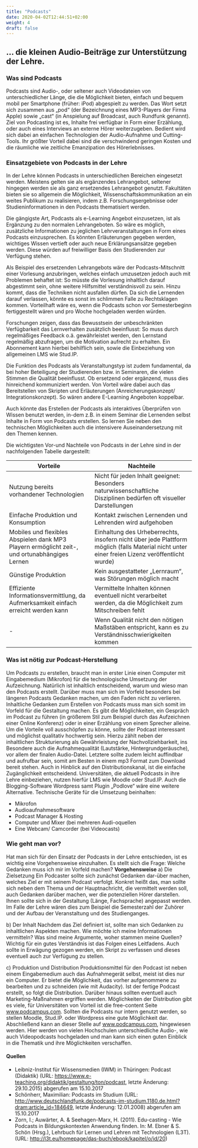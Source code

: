 ```yaml
---
title: "Podcasts"
date: 2020-04-02T12:44:51+02:00
weight: 4
draft: false
---
```


## … die kleinen Audio-Beiträge zur Unterstützung der Lehre.
### Was sind Podcasts
Podcasts sind Audio-, oder seltener auch Videodateien von unterschiedlicher Länge, die die Möglichkeit bieten, einfach und bequem mobil per Smartphone (früher: iPod) abgespielt zu werden. Das Wort setzt sich zusammen aus „pod“ (der Bezeichnung eines MP3-Players der Firma Apple) sowie „cast“ (in Anspielung auf Broadcast, auch Rundfunk genannt). Ziel von Podcasting ist es, Inhalte frei verfügbar in Form einer Erzählung, oder auch eines Interviews an externe Hörer weiterzugeben. Bedient wird sich dabei an einfachen Technologien der Audio-Aufnahme und Cutting-Tools.
Ihr größter Vorteil dabei sind die verschwindend geringen Kosten und die räumliche wie zeitliche Emanzipation des Hörerlebnisses.

### Einsatzgebiete von Podcasts in der Lehre
In der Lehre können Podcasts in unterschiedlichen Bereichen eingesetzt werden. Meistens gelten sie als ergänzendes Lehrangebot, seltener hingegen werden sie als ganz ersetzendes Lehrangebot genutzt. Fakultäten bieten sie so allgemein die Möglichkeit, Wissenschaftskommunikation an ein weites Publikum zu realisieren, indem z.B. Forschungsergebnisse oder Studieninformationen in den Podcasts thematisiert werden.

Die gängigste Art, Podcasts als e-Learning Angebot einzusetzen, ist als Ergänzung zu den normalen Lehrangeboten. So wäre es möglich, zusätzliche Informationen zu jeglichen Lehrveranstaltungen in Form eines Podcasts einzusprechen. Es könnten Erläuterungen gegeben werden, wichtiges Wissen vertieft oder auch neue Erklärungsansätze gegeben werden. Diese würden auf freiwilliger Basis den Studierenden  zur Verfügung stehen.

Als Beispiel des ersetzenden Lehrangebots wäre der Podcasts-Mitschnitt einer Vorlesung anzubringen, welches einfach umzusetzen jedoch auch mit Problemen behaftet ist: So müsste die Vorlesung inhaltlich darauf abgestimmt sein, ohne weitere Hilfsmittel verständnisvoll zu sein. Hinzu kommt, dass die Techniken nicht ausfallen dürfen. Da sich die Lernenden darauf verlassen, könnte es sonst im schlimmen Falle zu Rechtsklagen kommen. Vorteilhaft wäre es, wenn die Podcasts schon vor Semesterbeginn fertiggestellt wären und pro Woche hochgeladen werden würden.  

Forschungen zeigen, dass das Bewusstsein der unbeschränkten Verfügbarkeit das Lernverhalten zusätzlich beeinflusst: So muss durch regelmäßiges Feedback o.ä. gewährleistet werden, den Lernstand regelmäßig abzufragen, um die Motivation aufrecht zu erhalten. Ein Abonnement kann hierbei behilflich sein, sowie die Einbeziehung von allgemeinen LMS wie Stud.IP.

Die Funktion des Podcasts als Veranstaltungstyp ist zudem fundamental, da bei hoher Beteiligung der Studierenden bzw. in Seminaren, die vielen Stimmen die Qualität beeinflusst. Ob ersetzend oder ergänzend, muss dies hinreichend kommuniziert werden. Von Vorteil wäre dabei auch das Bereitstellen von Skripten und Erläuterungen (Anreicherungskonzept/ Integrationskonzept). So wären andere E-Learning Angeboten koppelbar.

Auch könnte das Erstellen der Podcasts als interaktives Überprüfen von Wissen benutzt werden, in-dem z.B. in einem Seminar die Lernenden selbst Inhalte in Form von Podcasts erstellen. So lernen Sie neben den technischen Möglichkeiten auch die intensivere Auseinandersetzung mit den Themen kennen.

Die wichtigsten Vor-und Nachteile von Podcasts in der Lehre sind in der nachfolgenden Tabelle dargestellt:

|Vorteile|Nachteile|
|---|---|
|Nutzung bereits vorhandener Technologien|Nicht für jeden Inhalt geeignet: Besonders naturwissenschaftliche Disziplinen bedürfen oft visueller Darstellungen|
|Einfache Produktion und Konsumption|Kontakt zwischen Lernenden und Lehrenden wird aufgehoben|
|Mobiles und flexibles Abspielen dank MP3 Playern ermöglicht zeit-, und ortunabhängiges Lernen|Einhaltung des Urheberrechts, insofern nicht über jede Plattform möglich (falls Material nicht unter einer freien Lizenz veröffentlicht wurde)|
|Günstige Produktion|Kein ausgestatteter „Lernraum“, was Störungen möglich macht|
|Effiziente Informationsvermittlung, da Aufmerksamkeit einfach erreicht werden kann|Vermittelte Inhalten können eventuell nicht verarbeitet werden, da die Möglichkeit zum Mitschreiben fehlt|
|-|Wenn Qualität nicht den nötigen Maßstäben entspricht, kann es zu Verständnisschwierigkeiten kommen|

### Was ist nötig zur Podcast-Herstellung
Um Podcasts zu erstellen, braucht man in erster Linie einen Computer mit Eingabemedium (Mikrofon) für die technologische Umsetzung der Aufzeichnung. Natürlich ist inhaltlich entscheidend, warum und wieso man den Podcasts erstellt. Darüber muss man sich im Vorfeld besonders bei längeren Podcasts Gedanken machen, um den Faden nicht zu verlieren.
Inhaltliche Gedanken zum Erstellen von Podcasts muss man sich somit im Vorfeld für die Gestaltung machen. Es gibt die Möglichkeiten, ein Gespräch im Podcast zu führen (in größerem Stil zum Beispiel durch das Aufzeichnen einer Online Konferenz) oder in einer Erzählung von einem Sprecher alleine. Um die Vorteile voll ausschöpfen zu könne, sollte der Podcast interessant und möglichst qualitativ hochwertig sein. Hierzu zählt neben der inhaltlichen Strukturierung als Gewährleistung der Nachvollziehbarkeit, ins Besondere auch die Aufnahmequalität (Lautstärke, Hintergrundgeräusche), vor allem der finalen Audio-Datei. Letztere sollte zudem leicht auffindbar und aufrufbar sein, somit am Besten in einem mp3 Format zum Download bereit stehen. Auch in Hinblick auf den Distributionskanal, ist die einfache Zugänglichkeit entscheidend. Universitäten, die aktuell Podcasts in ihre Lehre einbeziehen, nutzen hierfür LMS wie Moodle oder Stud.IP. Auch die Blogging-Software Wordpress samt Plugin „Podlove“ wäre eine weitere Alternative.
Technische Geräte für die Umsetzung beinhalten:
-	Mikrofon
-	Audioaufnahmesoftware
-	Podcast Manager & Hosting
-	Computer und Mixer (bei mehreren Audi-oquellen
-	Eine Webcam/ Camcorder (bei Videocasts)


### Wie geht man vor?
Hat man sich für den Einsatz der Podcasts in der Lehre entschieden, ist es wichtig eine Vorgehensweise einzuhalten. Es stellt sich die Frage: Welche Gedanken muss ich mir im Vorfeld machen?
**Vorgehensweise**
a)	Die Zielsetzung
Ein Podcaster sollte sich zunächst Gedanken dar-über machen, welches Ziel er mit seinem Podcast verfolgt. Konkret heißt das, man sollte sich neben dem Thema und der Hauptnachricht, die vermittelt werden soll, auch Gedanken darüber machen, wer die potenziellen Hörer darstellen. Ihnen sollte sich in der Gestaltung (Länge, Fachsprache) angepasst werden. Im Falle der Lehre wären dies zum Beispiel die Semesterzahl der Zuhörer und der Aufbau der Veranstaltung und des Studienganges.

b)	Der Inhalt
Nachdem das Ziel definiert ist, sollte man sich Gedanken zu inhaltlichen Aspekten machen. Wie möchte ich meine Informationen vermitteln? Was sind meine Argumente, woher stammen meine Quellen? Wichtig für ein gutes Verständnis ist das Folgen eines Leitfadens. Auch sollte in Erwägung gezogen werden, ein Skript zu verfassen und dieses eventuell auch zur Verfügung zu stellen.

c)	Produktion und Distribution
Produktionsmittel für den Podcast ist neben einem Eingabemedium auch das Aufnahmegerät selbst, meist ist dies nur ein Computer. Er bietet die Möglichkeit, das vorher aufgenommene zu bearbeiten und zu schneiden (wie mit Audacity).
Ist der fertige Podcast erstellt, so folgt die Distribution. Darüber hinaus sollten eventuell auch Marketing-Maßnahmen ergriffen werden. Möglichkeiten der Distribution gibt es viele, für Universitäten von Vorteil ist die free-content Seite www.podcampus.com. Sollten die Podcasts nur intern genutzt werden, so stellen Moodle, Stud.IP. oder Wordpress eine gute Möglichkeit dar.
Abschließend kann an dieser Stelle auf www.podcampus.com, hingewiesen werden. Hier werden von vielen Hochschulen unterschiedliche Audio-, wie auch Videopodcasts hochgeladen und man kann sich einen guten Einblick in die Thematik und ihre Möglichkeiten verschaffen.


#### Quellen
- Leibniz-Institut für Wissensmedien (IWM) in Thüringen: Podcast (Didaktik) (URL: https://www.e-teaching.org/didaktik/gestaltung/ton/podcast, letzte Änderung: 29.10.2015) abgerufen am 15.10.2017
- Schönherr, Maximilian: Podcasts im Studium (URL: http://www.deutschlandfunk.de/podcasts-im-studium.1180.de.html?dram:article_id=184649, letzte Änderung: 12.01.2008) abgerufen am 15.10.2017
- Zorn, I.; Auwärter, A. & Seehagen-Marx, H. (2011). Edu-casting - Wie Podcasts in Bildungskontexten Anwendung finden. In: M. Ebner & S. Schön (Hrsg.), Lehrbuch für Lernen und Lehren mit Technologien (L3T). (URL: http://l3t.eu/homepage/das-buch/ebook/kapitel/o/id/20)
